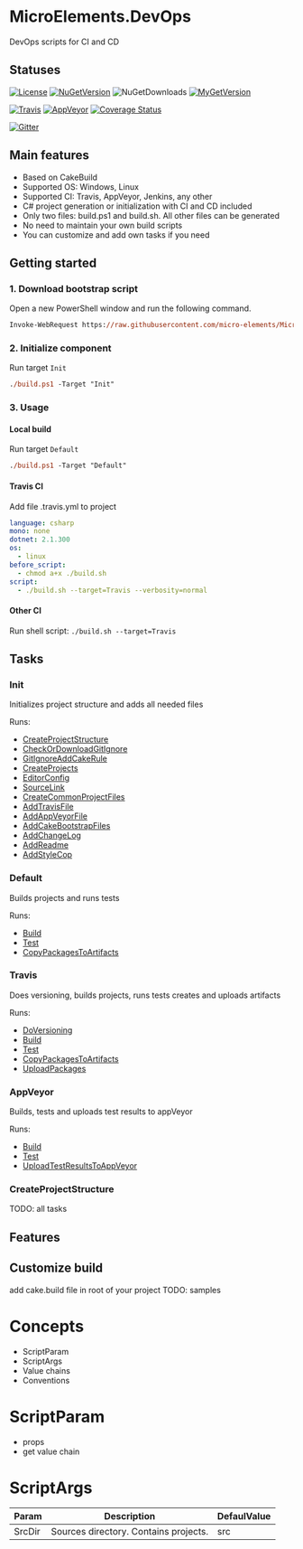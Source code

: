 # MicroElements.DevOps
DevOps scripts for CI and CD

## Statuses
[![License](https://img.shields.io/github/license/micro-elements/MicroElements.DevOps.svg)](https://raw.githubusercontent.com/micro-elements/MicroElements.DevOps/master/LICENSE)
[![NuGetVersion](https://img.shields.io/nuget/v/MicroElements.DevOps.svg)](https://www.nuget.org/packages/MicroElements.DevOps)
![NuGetDownloads](https://img.shields.io/nuget/dt/MicroElements.DevOps.svg)
[![MyGetVersion](https://img.shields.io/myget/micro-elements/v/MicroElements.DevOps.svg)](https://www.myget.org/feed/micro-elements/package/nuget/MicroElements.DevOps)

[![Travis](https://img.shields.io/travis/micro-elements/MicroElements.DevOps/master.svg?logo=travis)](https://travis-ci.org/micro-elements/MicroElements.DevOps)
[![AppVeyor](https://img.shields.io/appveyor/ci/micro-elements/microelements-devops.svg?logo=appveyor)](https://ci.appveyor.com/project/micro-elements/microelements-devops)
[![Coverage Status](https://img.shields.io/coveralls/micro-elements/MicroElements.DevOps.svg)](https://coveralls.io/r/micro-elements/MicroElements.DevOps)

[![Gitter](https://img.shields.io/gitter/room/micro-elements/MicroElements.DevOps.svg)](https://gitter.im/micro-elements/MicroElements.DevOps)

## Main features
- Based on CakeBuild
- Supported OS: Windows, Linux
- Supported CI: Travis, AppVeyor, Jenkins, any other
- C# project generation or initialization with CI and CD included
- Only two files: build.ps1 and build.sh. All other files can be generated
- No need to maintain your own build scripts
- You can customize and add own tasks if you need

## Getting started
### 1. Download bootstrap script
Open a new PowerShell window and run the following command.
```ps
Invoke-WebRequest https://raw.githubusercontent.com/micro-elements/MicroElements.DevOps/master/resources/build.ps1 -OutFile build.ps1
```

### 2. Initialize component
Run target `Init`
```ps
./build.ps1 -Target "Init"
```

### 3. Usage

#### Local build

Run target `Default`
```ps
./build.ps1 -Target "Default"
```

#### Travis CI

Add file .travis.yml to project
```yml
language: csharp
mono: none
dotnet: 2.1.300
os:
  - linux
before_script:
  - chmod a+x ./build.sh
script:
  - ./build.sh --target=Travis --verbosity=normal
```

#### Other CI
Run shell script: `./build.sh --target=Travis`

## Tasks
### Init
Initializes project structure and adds all needed files

Runs:
* [CreateProjectStructure](#CreateProjectStructure)
* [CheckOrDownloadGitIgnore](#CheckOrDownloadGitIgnore)
* [GitIgnoreAddCakeRule](#GitIgnoreAddCakeRule)
* [CreateProjects](#CreateProjects)
* [EditorConfig](#EditorConfig)
* [SourceLink](#SourceLink)
* [CreateCommonProjectFiles](#CreateCommonProjectFiles)
* [AddTravisFile](#AddTravisFile)
* [AddAppVeyorFile](#AddAppVeyorFile)
* [AddCakeBootstrapFiles](#AddCakeBootstrapFiles)
* [AddChangeLog](#AddChangeLog)
* [AddReadme](#AddReadme)
* [AddStyleCop](#AddStyleCop)

### Default
Builds projects and runs tests

Runs:
* [Build](#Build)
* [Test](#Test)
* [CopyPackagesToArtifacts](#CopyPackagesToArtifacts)

### Travis
Does versioning, builds projects, runs tests creates and uploads artifacts

Runs:
* [DoVersioning](#DoVersioning)
* [Build](#Build)
* [Test](#Test)
* [CopyPackagesToArtifacts](#CopyPackagesToArtifacts)
* [UploadPackages](#UploadPackages)

### AppVeyor
Builds, tests and uploads test results to appVeyor

Runs:
* [Build](#Build)
* [Test](#Test)
* [UploadTestResultsToAppVeyor](#UploadTestResultsToAppVeyor)

### CreateProjectStructure
TODO: all tasks

## Features

## Customize build
add cake.build file in root of your project
TODO: samples

# Concepts
- ScriptParam
- ScriptArgs
- Value chains
- Conventions

# ScriptParam
- props
- get value chain

# ScriptArgs
Param | Description | DefaulValue
---|---|---
SrcDir | Sources directory. Contains projects. | src

